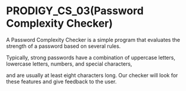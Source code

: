 # PRODIGY_CS_03(Password Complexity Checker)

A Password Complexity Checker is a simple program that evaluates the strength of a password based on several rules. 

Typically, strong passwords have a combination of uppercase letters, lowercase letters, numbers, and special characters,

and are usually at least eight characters long. Our checker will look for these features and give feedback to the user.
